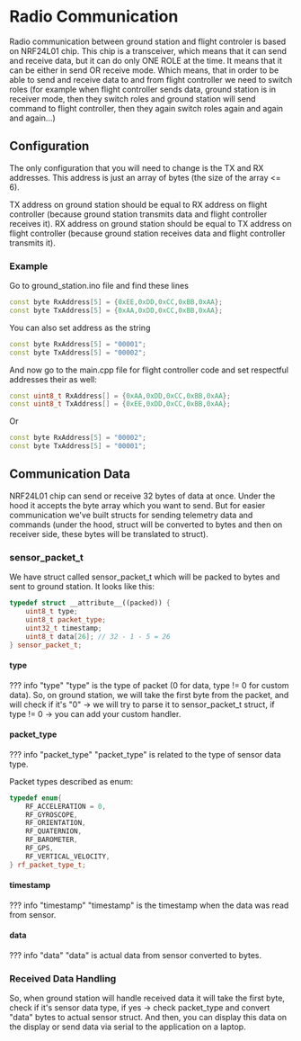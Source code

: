 # Radio Communication

Radio communication between ground station and flight controler is based on NRF24L01 chip.
This chip is a transceiver, which means that it can send and receive data, but it can do only ONE ROLE at the time. It means that it can be either in send OR receive mode. Which means, that in order to be able to send and receive data to and from flight controller we need to switch roles (for example when flight controller sends data, ground station is in receiver mode, then they switch roles and ground station will send command to flight controller, then they again switch roles again and again and again...)

## Configuration
The only configuration that you will need to change is the TX and RX addresses. This address is just an array of bytes (the size of the array <= 6).

TX address on ground station should be equal to RX address on flight controller (because ground station transmits data and flight controller receives it).
RX address on ground station should be equal to TX address on flight controller (because ground station receives data and flight controller transmits it).

### Example
Go to ground_station.ino file and find these lines

``` cpp title="ground_station.ino" 
const byte RxAddress[5] = {0xEE,0xDD,0xCC,0xBB,0xAA};
const byte TxAddress[5] = {0xAA,0xDD,0xCC,0xBB,0xAA};
```

You can also set address as the string
``` cpp
const byte RxAddress[5] = "00001";
const byte TxAddress[5] = "00002";
```

And now go to the main.cpp file for flight controller code and set respectful addresses their as well:

``` cpp title="main.cpp" 
const uint8_t RxAddress[] = {0xAA,0xDD,0xCC,0xBB,0xAA};
const uint8_t TxAddress[] = {0xEE,0xDD,0xCC,0xBB,0xAA};
```

Or

``` cpp
const byte RxAddress[5] = "00002";
const byte TxAddress[5] = "00001";
```

## Communication Data

NRF24L01 chip can send or receive 32 bytes of data at once. Under the hood it accepts the byte array which you want to send. But for easier communication we've built structs for sending telemetry data and commands (under the hood, struct will be converted to bytes and then on receiver side, these bytes will be translated to struct).

### sensor_packet_t

We have struct called sensor_packet_t which will be packed to bytes and sent to ground station.
It looks like this:

``` cpp
typedef struct __attribute__((packed)) {
    uint8_t type;
    uint8_t packet_type;      
    uint32_t timestamp;
    uint8_t data[26]; // 32 - 1 - 5 = 26
} sensor_packet_t;
```

#### type

??? info "type"
    "type" is the type of packet (0 for data, type != 0 for custom data). So, on ground station, we will take the first byte from the packet, and will check if it's "0" -> we will try to parse it to sensor_packet_t struct, if type != 0 -> you can add your custom handler.

#### packet_type

??? info "packet_type"
    "packet_type" is related to the type of sensor data type.

Packet types described as enum:

``` cpp
typedef enum{
    RF_ACCELERATION = 0,
    RF_GYROSCOPE,
    RF_ORIENTATION,
    RF_QUATERNION,
    RF_BAROMETER,
    RF_GPS,
    RF_VERTICAL_VELOCITY,
} rf_packet_type_t;
```

#### timestamp

??? info "timestamp"
    "timestamp" is the timestamp when the data was read from sensor.

#### data

??? info "data"
    "data" is actual data from sensor converted to bytes.

### Received Data Handling

So, when ground station will handle received data it will take the first byte, check if it's sensor data type, if yes -> check packet_type and convert "data" bytes to actual sensor struct. And then, you can display this data on the display or send data via serial to the application on a laptop.